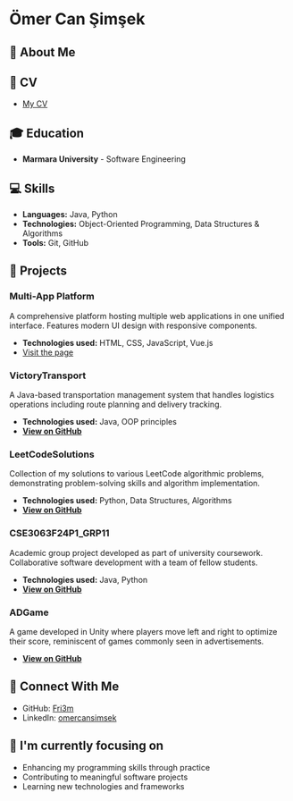 # Ömer Can Şimşek

## 👋 About Me

## 📄 CV
- [My CV](https://github.com/Fri3m/Fri3m/blob/main/CV.pdf)

## 🎓 Education
- **Marmara University** - Software Engineering

## 💻 Skills
- **Languages:** Java, Python
- **Technologies:** Object-Oriented Programming, Data Structures & Algorithms
- **Tools:** Git, GitHub

## 🚀 Projects
### Multi-App Platform
A comprehensive platform hosting multiple web applications in one unified interface. Features modern UI design with responsive components.
- **Technologies used:** HTML, CSS, JavaScript, Vue.js
- [Visit the page](https://multi-app-1hy.pages.dev/)

### VictoryTransport
A Java-based transportation management system that handles logistics operations including route planning and delivery tracking.
- **Technologies used:** Java, OOP principles
- [**View on GitHub**](https://github.com/Fri3m/VictoryTransport)

### LeetCodeSolutions
Collection of my solutions to various LeetCode algorithmic problems, demonstrating problem-solving skills and algorithm implementation.
- **Technologies used:** Python, Data Structures, Algorithms
- [**View on GitHub**](https://github.com/Fri3m/LeetCodeSolutions)

### CSE3063F24P1_GRP11
Academic group project developed as part of university coursework. Collaborative software development with a team of fellow students.
- **Technologies used:** Java, Python
- [**View on GitHub**](https://github.com/Fri3m/CSE3063F24P1_GRP11)

### ADGame
A game developed in Unity where players move left and right to optimize their score, reminiscent of games commonly seen in advertisements.
- [**View on GitHub**](https://github.com/Fri3m/adgame)


## 🤝 Connect With Me
- GitHub: [Fri3m](https://github.com/Fri3m/)
- LinkedIn: [omercansimsek](https://www.linkedin.com/in/omercansimsek/)

## 🔭 I'm currently focusing on
- Enhancing my programming skills through practice
- Contributing to meaningful software projects
- Learning new technologies and frameworks
